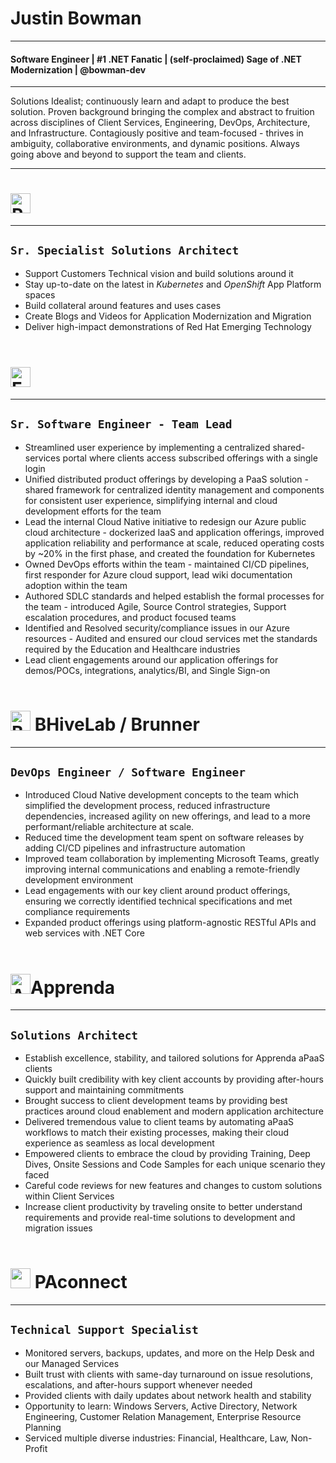 # Justin Bowman
---

 #### Software Engineer | #1 .NET Fanatic | (self-proclaimed) Sage of .NET Modernization | @bowman-dev
---

Solutions Idealist; continuously learn and adapt to produce the best solution. Proven background bringing the
complex and abstract to fruition across disciplines of Client Services, Engineering, DevOps, Architecture, and
Infrastructure. Contagiously positive and team-focused - thrives in ambiguity, collaborative environments, and
dynamic positions. Always going above and beyond to support the team and clients.

---

# <img src="assets/rh-logo.svg" alt="Red Hat" class="img-align-bottom" height="32px">
---
```Sr. Specialist Solutions Architect```
---
- Support Customers Technical vision and build solutions around it
- Stay up-to-date on the latest in _Kubernetes_ and _OpenShift_ App Platform spaces
- Build collateral around features and uses cases
- Create Blogs and Videos for Application Modernization and Migration
- Deliver high-impact demonstrations of Red Hat Emerging Technology
<br></br>

# <img src="https://www.facilitiessurvey.com/hubfs/New-Logo-Light.svg" class="img-align-bottom" alt="FSI" height="32px">
---
```Sr. Software Engineer - Team Lead```
---
- Streamlined user experience by implementing a centralized shared-services portal
where clients access subscribed offerings with a single login
- Unified distributed product offerings by developing a PaaS solution - shared framework
for centralized identity management and components for consistent user experience,
simplifying internal and cloud development efforts for the team
- Lead the internal Cloud Native initiative to redesign our Azure public cloud architecture - dockerized IaaS and application offerings, improved application reliability and
performance at scale, reduced operating costs by ~20% in the first phase, and created
the foundation for Kubernetes
- Owned DevOps efforts within the team - maintained CI/CD pipelines, first responder
for Azure cloud support, lead wiki documentation adoption within the team
- Authored SDLC standards and helped establish the formal processes for the team -
introduced Agile, Source Control strategies, Support escalation procedures, and
product focused teams
- Identified and Resolved security/compliance issues in our Azure resources - Audited
and ensured our cloud services met the standards required by the Education and
Healthcare industries
- Lead client engagements around our application offerings for demos/POCs,
integrations, analytics/BI, and Single Sign-on
<br></br>

# <img src="https://www.brunnerworks.com/wp-content/themes/aton/assets/img/homepage/circleb2.png" class="img-align-bottom" alt="BhiveLab / Brunnerworks" height="32px"> BHiveLab / Brunner
---
```DevOps Engineer / Software Engineer```
---
- Introduced Cloud Native development concepts to the team which simplified the
development process, reduced infrastructure dependencies, increased agility on new
offerings, and lead to a more performant/reliable architecture at scale.
- Reduced time the development team spent on software releases by adding CI/CD
pipelines and infrastructure automation
- Improved team collaboration by implementing Microsoft Teams, greatly improving
internal communications and enabling a remote-friendly development environment
- Lead engagements with our key client around product offerings, ensuring we correctly
identified technical specifications and met compliance requirements
- Expanded product offerings using platform-agnostic RESTful APIs and web services
with .NET Core 
<br></br>

# <img src="assets/apprenda-logo.svg" alt="Apprenda" height="32px" class="img-align-bottom">Apprenda
---
```Solutions Architect```
---
- Establish excellence, stability, and tailored solutions for Apprenda aPaaS clients
- Quickly built credibility with key client accounts by providing after-hours support and
maintaining commitments
- Brought success to client development teams by providing best practices around cloud
enablement and modern application architecture
- Delivered tremendous value to client teams by automating aPaaS workflows to match
their existing processes, making their cloud experience as seamless as local
development
- Empowered clients to embrace the cloud by providing Training, Deep Dives, Onsite
Sessions and Code Samples for each unique scenario they faced
- Careful code reviews for new features and changes to custom solutions within Client
Services
- Increase client productivity by traveling onsite to better understand requirements and
provide real-time solutions to development and migration issues
<br></br>

# <img src="assets/paconnect-logo.png" height="32px" class="img-align-bottom"> PAconnect
---
```Technical Support Specialist```
---
- Monitored servers, backups, updates, and more on the Help Desk and our Managed
Services 
- Built trust with clients with same-day turnaround on issue resolutions, escalations, and
after-hours support whenever needed
- Provided clients with daily updates about network health and stability
- Opportunity to learn: Windows Servers, Active Directory, Network Engineering,
Customer Relation Management, Enterprise Resource Planning
- Serviced multiple diverse industries: Financial, Healthcare, Law, Non-Profit
<br></br>
